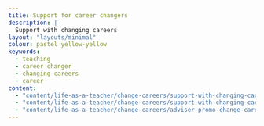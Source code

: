 ```yaml
---
title: Support for career changers
description: |-
  Support with changing careers
layout: "layouts/minimal"
colour: pastel yellow-yellow
keywords:
  - teaching
  - career changer
  - changing careers
  - career
content: 
  - "content/life-as-a-teacher/change-careers/support-with-changing-careers/header" 
  - "content/life-as-a-teacher/change-careers/support-with-changing-careers/article"
  - "content/life-as-a-teacher/change-careers/adviser-promo-change-careers"
---
```

